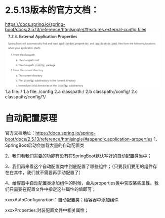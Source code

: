 # 2.5.13版本的官方文档：
https://docs.spring.io/spring-boot/docs/2.5.13/reference/htmlsingle/#features.external-config.files
![img_1.png](img_1.png)
 1.a file:./
 1.a file:./config
 2.a classpath:/
 2.b classpath:/config/
 2.c classpath:/config/?/




# 自动配置原理
官方文档地址：https://docs.spring.io/spring-boot/docs/2.5.13/reference/htmlsingle/#appendix.application-properties
1、SpringBoot启动会加载大量的自动配置类

2、我们看我们需要的功能有没有在SpringBoot默认写好的自动配置类当中；

3、我们再来看这个自动配置类中到底配置了哪些组件；（只要我们要用的组件存在在其中，我们就不需要再手动配置了）

4、给容器中自动配置类添加组件的时候，会从properties类中获取某些属性。我们只需要在配置文件中指定这些属性的值即可；

xxxxAutoConfigurartion：自动配置类；给容器中添加组件

xxxxProperties:封装配置文件中相关属性；

